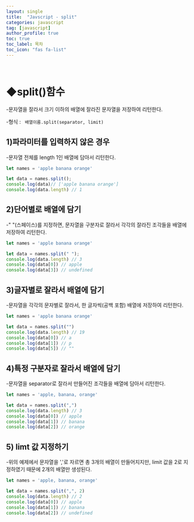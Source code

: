 ```yaml
---
layout: single
title:  "Javscript - split"
categories: javascript
tag: [javascript]
author_profile: true
toc: true
toc_label: 목차
toc_icon: "fas fa-list"
---
```


<br/>



# ◆split()함수

-문자열을 잘라서 크기 이하의 배열에 잘라진 문자열을 저장하여 리턴한다.<br/>

-형식 : `` 배열이름.split(separator, limit)`` 



## 1)파라미터를 입력하지 않은 경우

-문자열 전체를 length 1인 배열에 담아서 리턴한다.

```javascript
let names = 'apple banana orange'

let data = names.split();
console.log(data)// ['apple banana orange']
console.log(data.length) // 1
```



## 2)단어별로 배열에 담기

-" "(스페이스)를 지정하면, 문자열을 구분자로 잘라서 각각의 잘라진 조각들을 배열에 저장하여 리턴한다.

```javascript
let names = 'apple banana orange'

let data = names.split(" ");
console.log(data.length) // 3
console.log(data[0]) // apple
console.log(data[3]) // undefined
```



## 3)글자별로 잘라서 배열에 담기

-문자열을 각각의 문자별로 잘라서, 한 글자씩(공백 포함) 배열에 저장하여 리턴한다.

```javascript
let names = 'apple banana orange'

let data = names.split("")
console.log(data.length) // 19
console.log(data[0]) // a
console.log(data[1]) // p
console.log(data[5]) // ""
```



## 4)특정 구분자로 잘라서 배열에 담기

-문자열을 separator로 잘라서 만들어진 조각들을 배열에 담아서 리턴한다.

```javascript
let names = 'apple, banana, orange'

let data = names.split(",")
console.log(data.length) // 3
console.log(data[0]) // apple
console.log(data[1]) // banana
console.log(data[2]) // orange
```



## 5) limt 값 지정하기

-위의 예제에서 문자열을 ','로 자르면 총 3개의 배열이 만들어지지만,  limit 값을 2로 지정하였기 때문에 2개의 배열만 생성된다.

```javascript
let names = 'apple, banana, orange'

let data = names.split(",", 2)
console.log(data.length) // 2
console.log(data[0]) // apple
console.log(data[1]) // banana
console.log(data[2]) // undefined
```

